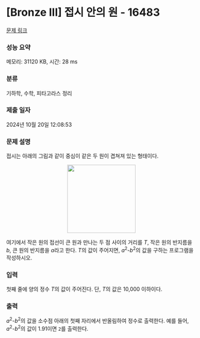 # [Bronze III] 접시 안의 원 - 16483 

[문제 링크](https://www.acmicpc.net/problem/16483) 

### 성능 요약

메모리: 31120 KB, 시간: 28 ms

### 분류

기하학, 수학, 피타고라스 정리

### 제출 일자

2024년 10월 20일 12:08:53

### 문제 설명

<p>접시는 아래의 그림과 같이 중심이 같은 두 원이 겹쳐져 있는 형태이다.</p>

<p style="text-align: center;"><img alt="" src="https://upload.acmicpc.net/55d9d964-b8ac-428b-9fef-46e27fa5754e/" style="width: 181px; height: 181px;"></p>

<p>여기에서 작은 원의 접선이 큰 원과 만나는 두 점 사이의 거리를 <em>T</em>, 작은 원의 반지름을 <em>b</em>, 큰 원의 반지름을 <em>a</em>라고 한다. <em>T</em>의 값이 주어지면, <em>a</em><sup>2</sup>-<em>b</em><sup>2</sup>의 값을 구하는 프로그램을 작성하시오.</p>

### 입력 

 <p>첫째 줄에 양의 정수<em> T</em>의 값이 주어진다. 단, <em>T</em>의 값은 10,000 이하이다.</p>

### 출력 

 <p><em>a</em><sup>2</sup>-<em>b</em><sup>2</sup>의 값을 소수점 아래의 첫째 자리에서 반올림하여 정수로 출력한다. 예를 들어, <em>a</em><sup>2</sup>-<em>b</em><sup>2</sup>의 값이 1.91이면 <code>2</code>를 출력한다.</p>

